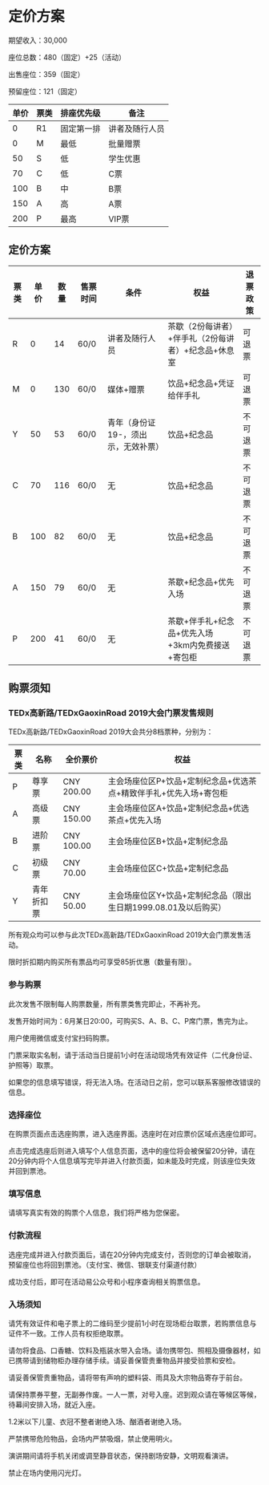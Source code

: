 # 定价方案

期望收入：30,000

座位总数：480（固定）+25（活动）

出售座位：359（固定）

预留座位：121（固定）

| 单价  | 票类  | 排座优先级 | 备注      |
| --- | --- | ----- | ------- |
| 0   | R1  | 固定第一排 | 讲者及随行人员 |
| 0   | M   | 最低    | 批量赠票    |
| 50  | S   | 低     | 学生优惠    |
| 70  | C   | 低     | C票      |
| 100 | B   | 中     | B票      |
| 150 | A   | 高     | A票      |
| 200 | P   | 最高    | VIP票    |

## 定价方案

| 票类  | 单价  | 数量  | 售票时间 | 条件                  | 权益                           | 退票政策 |
| --- | --- | --- | ---- | ------------------- | ---------------------------- | ---- |
| R   | 0   | 14  | 60/0 | 讲者及随行人员             | 茶歇（2份每讲者）+伴手礼（2份每讲者）+纪念品+休息室 | 可退票  |
| M   | 0   | 130 | 60/0 | 媒体+赠票               | 饮品+纪念品+凭证给伴手礼                | 可退票  |
| Y   | 50  | 53  | 60/0 | 青年（身份证19-，须出示，无效补票） | 饮品+纪念品                       | 不可退票 |
| C   | 70  | 116 | 60/0 | 无                   | 饮品+纪念品                       | 不可退票 |
| B   | 100 | 82  | 60/0 | 无                   | 饮品+纪念品                       | 不可退票 |
| A   | 150 | 79  | 60/0 | 无                   | 茶歇+纪念品+优先入场                  | 不可退票 |
| P   | 200 | 41  | 60/0 | 无                   | 茶歇+伴手礼+纪念品+优先入场+3km内免费接送+寄包柜 | 不可退票 |

## 购票须知

### TEDx高新路/TEDxGaoxinRoad 2019大会门票发售规则

TEDx高新路/TEDxGaoxinRoad 2019大会共分8档票种，分别为：

| 票类  | 名称    | 全价票价       | 权益                                     |
| --- | ----- | ---------- | -------------------------------------- |
| P   | 尊享票   | CNY 200.00 | 主会场座位区P+饮品+定制纪念品+优选茶点+精致伴手礼+优先入场+寄包柜   |
| A   | 高级票   | CNY 150.00 | 主会场座位区A+饮品+定制纪念品+优选茶点+优先入场             |
| B   | 进阶票   | CNY 100.00 | 主会场座位区B+饮品+定制纪念品                       |
| C   | 初级票   | CNY 70.00  | 主会场座位区C+饮品+定制纪念品                       |
| Y   | 青年折扣票 | CNY 50.00  | 主会场座位区Y+饮品+定制纪念品（限出生日期1999.08.01及以后购买） |

所有观众均可以参与此次TEDx高新路/TEDxGaoxinRoad 2019大会门票发售活动。

限时折扣期内购买所有票品均可享受85折优惠（数量有限）。

### 参与购票

此次发售不限制每人购票数量，所有票类售完即止，不再补充。

发售开始时间为：6月某日20:00，可购买S、A、B、C、P席门票，售完为止。

用户使用微信或支付宝扫码购票。

门票采取实名制，请于活动当日提前1小时在活动现场凭有效证件（二代身份证、护照等）取票。

如果您的信息填写错误，将无法入场。在活动日之前，您可以联系客服修改错误的信息。

### 选择座位

在购票页面点击选座购票，进入选座界面。选座时在对应票价区域点选座位即可。

点击完成选座后则进入填写个人信息页面，选中的座位将会被保留20分钟，请在20分钟内将个人信息填写完毕并进入付款页面，如未能及时完成，则该座位失效并回到票池。

### 填写信息

请填写真实有效的购票个人信息，我们将严格为您保密。

### 付款流程

选座完成并进入付款页面后，请在20分钟内完成支付，否则您的订单会被取消，预留座位也将回到票池。（支付宝、微信、银联支付渠道付款）

成功支付后，即可在活动易公众号和小程序查询相关购票信息。

### 入场须知

请凭有效证件和电子票上的二维码至少提前1小时在现场柜台取票，若购票信息与证件不一致。工作人员有权拒绝取票。

请勿将食品、口香糖、饮料及瓶装水带入会场。请勿携带包、照相及摄像器材，如已携带请到储物柜办理存储手续。请妥善保管贵重物品并接受验票和安检。

请妥善保管贵重物品，请将带有声响的塑料袋、雨具及大宗物品寄存于前台。

请保持票券平整，无副券作废。一人一票，对号入座。迟到观众请在等候区等候，待幕间安排入场，就近入座。

 1.2米以下儿童、衣冠不整者谢绝入场、酗酒者谢绝入场。

严禁携带危险物品，会场内严禁吸烟，禁止使用明火。

演讲期间请将手机关闭或调至静音状态，保持剧场安静，文明观看演讲。

禁止在场内使用闪光灯。

